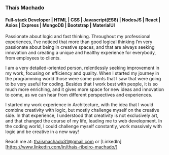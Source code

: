### Thaís Machado
#### Full-stack Developer | HTML | CSS | Javascript(ES6) | NodesJS | React | Axios | Express | MongoDB | Bootstrap | MaterialUI

Passionate about logic and fast thinking. Throughout my professional experiences, I’ve noticed that more than good logical thinking I’m very passionate about being in creative spaces, and that are always seeking innovation and creating a unique and healthy experience for everybody, from employees to clients.

I am a very detailed-oriented person, relentlessly seeking improvement in my work, focusing on efficiency and quality. When I started my journey in the programming world those were some points that I saw that were going to be very useful for coding. Besides that I work best with people, it is so much more enriching, and it gives more space for new ideas and innovation to come, as we can hear from different perspectives and experiences.

I started my work experience in Architecture, with the idea that I would combine creativity with logic, but mostly challenge myself on the creative side. In that experience, I understood that creativity is not exclusively art, and that changed the course of my life, leading me to web development. In the coding world, I could challenge myself constantly, work massively with logic and be creative in a new way! 



Reach me at:
thaismachado31@gmail.com
or
[LinkedIn][https://www.linkedin.com/in/thais-ribeiro-machado/]
